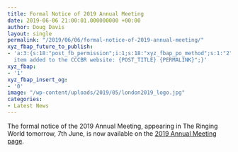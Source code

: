 ```yaml
---
title: Formal Notice of 2019 Annual Meeting
date: 2019-06-06 21:00:01.000000000 +00:00
author: Doug Davis
layout: single
permalink: "/2019/06/06/formal-notice-of-2019-annual-meeting/"
xyz_fbap_future_to_publish:
- 'a:3:{s:18:"post_fb_permission";i:1;s:18:"xyz_fbap_po_method";s:1:"2";s:16:"xyz_fbap_message";s:62:"News
  item added to the CCCBR website: {POST_TITLE} {PERMALINK}";}'
xyz_fbap:
- '1'
xyz_fbap_insert_og:
- '0'
image: "/wp-content/uploads/2019/05/london2019_logo.jpg"
categories:
- Latest News
---
```

The formal notice of the 2019 Annual Meeting, appearing in The Ringing World tomorrow, 7th June, is now available on the [2019 Annual Meeting page](/about/annual-meetings/2019-meeting/).

